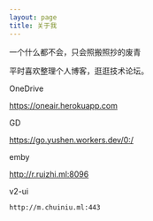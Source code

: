 ```yaml
---
layout: page
title: 关于我 
---
```


一个什么都不会，只会照搬照抄的废青
<p>
平时喜欢整理个人博客，逛逛技术论坛。
  
  
 OneDrive   
 
  
  https://oneair.herokuapp.com

  
 GD 
  
  https://go.yushen.workers.dev/0:/

  emby 
  
  http://r.ruizhi.ml:8096

  v2-ui
  
    http://m.chuiniu.ml:443
<p>


<p>


